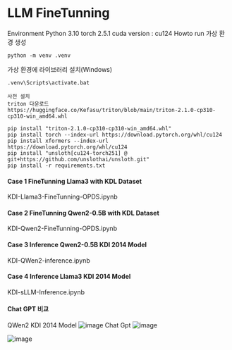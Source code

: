 # LLM FineTunning

Environment
Python 3.10
torch 2.5.1
cuda version : cu124
Howto run
가상 환경 생성
```commandline
python -m venv .venv 
```
가상 환경에 라이브러리 설치(Windows)
```commandline
.venv\Scripts\activate.bat
```
```commandline
사전 설치
triton 다운로드
https://huggingface.co/Kefasu/triton/blob/main/triton-2.1.0-cp310-cp310-win_amd64.whl

pip install "triton-2.1.0-cp310-cp310-win_amd64.whl"
pip install torch --index-url https://download.pytorch.org/whl/cu124
pip install xformers --index-url https://download.pytorch.org/whl/cu124
pip install "unsloth[cu124-torch251] @ git+https://github.com/unslothai/unsloth.git"
pip install -r requirements.txt
```

#### Case 1 FineTunning Llama3 with KDL Dataset
KDI-Llama3-FineTunning-OPDS.ipynb

#### Case 2 FineTunning Qwen2-0.5B with KDL Dataset
KDI-Qwen2-FineTunning-OPDS.ipynb

#### Case 3 Inference Qwen2-0.5B KDI 2014 Model
KDI-QWen2-inference.ipynb

#### Case 4 Inference Llama3 KDI 2014 Model
KDI-sLLM-Inference.ipynb

#### Chat GPT 비교
QWen2 KDI 2014 Model
![image](https://github.com/user-attachments/assets/665dc2cd-0468-4393-a225-30935d0ae3b6)
Chat Gpt
![image](https://github.com/user-attachments/assets/4c5e6950-dd43-4484-8926-6ab9573faf34)


![image](https://github.com/user-attachments/assets/665dc2cd-0468-4393-a225-30935d0ae3b6)


